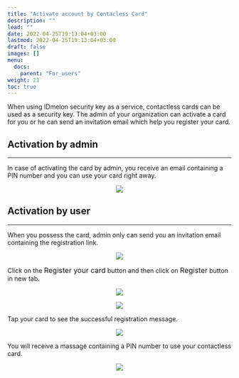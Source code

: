 ```yaml
---
title: "Activate account by Contacless Card"
description: ""
lead: ""
date: 2022-04-25T19:13:04+03:00
lastmod: 2022-04-25T19:13:04+03:00
draft: false
images: []
menu:
  docs:
    parent: "For_users"
weight: 21
toc: true
---
```

When using IDmelon security key as a service, contactless cards can be used as a security key. The admin of your organization can activate a card for you or he can send an invitation email which help you register your card.

## Activation by admin

<hr class="hr-line">

In case of activating the card by admin, you receive an email containing a PIN number and you can use your card right away.

<p align="center">
    <img src="/images/vendor/UserPanel/active_card_1.png" class="doc-img-frame">
</p>

## Activation by user

<hr class="hr-line">
When you possess the card, admin only can send you an invitation email containing the registration link.

<p align="center">
    <img src="/images/vendor/UserPanel/active_card_2.png" class="doc-img-frame">
</p>

<div class="step-row-container">
  <div class="step-column bullet-container">
    <div class="bullet"></div>
  </div>
  <div class="card-column">
    <div class="step-text" >
      <div class="card-body">
        <p>Click on the <span style="font-size:16px;">Register your card</span> button and then click on <span style="font-size:16px;">Register</span> button in new tab.</p>
      </div>
    </div>
  </div>
</div>

<p align="center">
    <img src="/images/vendor/UserPanel/active_card_3.png" class="doc-img-frame">
</p>

<p align="center">
    <img src="/images/vendor/UserPanel/active_card_4.png" class="doc-img-frame">
</p>

<div class="step-row-container">
  <div class="step-column bullet-container">
    <div class="bullet"></div>
  </div>
  <div class="card-column">
    <div class="step-text" >
      <div class="card-body">
        <p>Tap your card to see the successful registration message.</p>
      </div>
    </div>
  </div>
</div>

<p align="center">
    <img src="/images/vendor/UserPanel/active_card_5.png" class="doc-img-frame">
</p>

<div class="step-row-container">
  <div class="step-column bullet-container">
    <div class="bullet"></div>
  </div>
  <div class="card-column">
    <div class="step-text" >
      <div class="card-body">
        <p>You will receive a massage containing a PIN number to use your contactless card.</p>
      </div>
    </div>
  </div>
</div>
<p align="center">
    <img src="/images/vendor/UserPanel/active_card_6.png" class="doc-img-frame">
</p>
